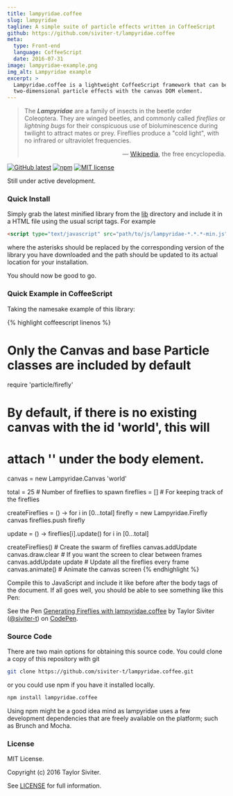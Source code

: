 ```yaml
---
title: lampyridae.coffee
slug: lampyridae
tagline: A simple suite of particle effects written in CoffeeScript
github: https://github.com/siviter-t/lampyridae.coffee
meta:
  type: Front-end
  language: CoffeeScript
  date: 2016-07-31
image: lampyridae-example.png
img_alt: Lampyridae example
excerpt: >
  Lampyridae.coffee is a lightweight CoffeeScript framework that can be used to produce simple
  two-dimensional particle effects with the canvas DOM element.
---
```


> The _**Lampyridae**_ are a family of insects in the beetle order Coleoptera. They are winged
> beetles, and commonly called *fireflies* or *lightning bugs* for their conspicuous use of
> bioluminescence during twilight to attract mates or prey. Fireflies produce a "cold light",
> with no infrared or ultraviolet frequencies.
> <p align="right">
> — <a href="https://en.wikipedia.org/wiki/Firefly">Wikipedia</a>, the free encyclopedia. 
> </p>  

[![GitHub latest](https://img.shields.io/github/tag/siviter-t/lampyridae.coffee.svg?label=latest)](https://github.com/siviter-t/lampyridae.coffee)
[![npm](https://img.shields.io/npm/v/lampyridae.coffee.svg)](https://www.npmjs.com/package/lampyridae.coffee)
[![MIT license](https://img.shields.io/github/license/mashape/apistatus.svg)](http://opensource.org/licenses/MIT)

Still under active development.

### Quick Install

Simply grab the latest minified library from the
[lib](https://github.com/siviter-t/lampyridae.coffee/tree/master/lib)
directory and include it in a HTML file using the usual script tags. For example

```html
<script type="text/javascript" src="path/to/js/lampyridae-*.*.*-min.js"></script>
```

where the asterisks should be replaced by the corresponding version of the library you have downloaded and the path should be updated to its actual location for your installation.

You should now be good to go.

### Quick Example in CoffeeScript

Taking the namesake example of this library:

{% highlight coffeescript linenos %}
# Only the Canvas and base Particle classes are included by default
require 'particle/firefly'

# By default, if there is no existing canvas with the id 'world', this will
# attach '<canvas id="world"></canvas>' under the body element.
canvas = new Lampyridae.Canvas 'world'

total = 25                          # Number of fireflies to spawn
fireflies = []                      # For keeping track of the fireflies

createFireflies = () ->
  for i in [0...total]
    firefly = new Lampyridae.Firefly canvas
    fireflies.push firefly

update = () -> fireflies[i].update() for i in [0...total]

createFireflies()                   # Create the swarm of fireflies
canvas.addUpdate canvas.draw.clear  # If you want the screen to clear between frames
canvas.addUpdate update             # Update all the fireflies every frame
canvas.animate()                    # Animate the canvas screen
{% endhighlight %}

Compile this to JavaScript and include it like before after the body tags of the document. If all goes well, you should be able to see something like this Pen:

<p data-height="348" data-theme-id="0" data-slug-hash="mAVjzB" data-default-tab="result" data-user="siviter-t" data-embed-version="2" data-preview="true" class="codepen">See the Pen <a href="https://codepen.io/siviter-t/pen/mAVjzB/">Generating Fireflies with lampyridae.coffee</a> by Taylor Siviter (<a href="http://codepen.io/siviter-t">@siviter-t</a>) on <a href="http://codepen.io">CodePen</a>.</p>
<script async src="//assets.codepen.io/assets/embed/ei.js"></script>

### Source Code

There are two main options for obtaining this source code. You could clone a copy of this repository with git

```bash
git clone https://github.com/siviter-t/lampyridae.coffee.git
```

or you could use npm if you have it installed locally.

```bash
npm install lampyridae.coffee
```

Using npm might be a good idea mind as lampyridae uses a few development dependencies that are freely available on the platform; such as Brunch and Mocha.

### License

MIT License.

Copyright (c) 2016 Taylor Siviter.

See [LICENSE](LICENSE) for full information.